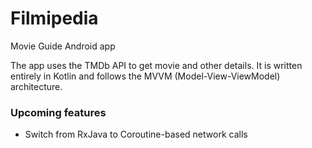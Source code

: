 # Filmipedia
Movie Guide Android app

The app uses the TMDb API to get movie and other details. It is written 
entirely in Kotlin and follows the MVVM (Model-View-ViewModel) 
architecture.

### Upcoming features
* Switch from RxJava to Coroutine-based network calls
